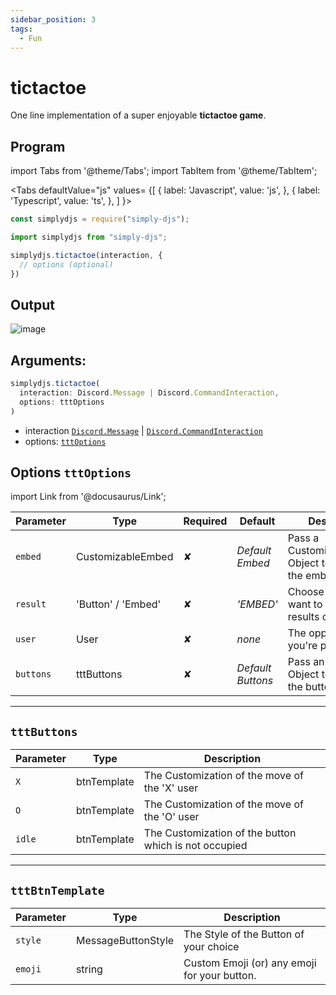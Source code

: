 ```yaml
---
sidebar_position: 3
tags:
  - Fun
---
```


# tictactoe

One line implementation of a super enjoyable **tictactoe game**.

## Program

import Tabs from '@theme/Tabs';
import TabItem from '@theme/TabItem';

<Tabs
  defaultValue="js"
  values= {[
    { label: 'Javascript', value: 'js', },
    { label: 'Typescript', value: 'ts', },
  ]
}>
<TabItem value="js">

```js
const simplydjs = require("simply-djs");
```

</TabItem>

<TabItem value="ts">

```ts
import simplydjs from "simply-djs";
```

</TabItem>

</Tabs>

```js
simplydjs.tictactoe(interaction, { 
  // options (optional)
})
```

## Output

![image](https://user-images.githubusercontent.com/71836991/137742616-05fc1330-aeef-4f40-9031-1d81e93ff705.png)

## Arguments:
```ts
simplydjs.tictactoe(
  interaction: Discord.Message | Discord.CommandInteraction,
  options: tttOptions
)
```

- interaction [`Discord.Message`](https://discord.js.org/#/docs/discord.js/stable/class/Message) | [`Discord.CommandInteraction`](https://discord.js.org/#/docs/discord.js/stable/class/CommandInteraction)
- options: [`tttOptions`](#options-tttoptions)

## Options `tttOptions`

import Link from '@docusaurus/Link';

| Parameter | Type | Required | Default    | Description |
| --------- | ----- | -------- | -------- | ---------- |
| `embed` | <Link to="/docs/types/CustomizableEmbed">CustomizableEmbed</Link> | ✘   | _Default Embed_     | Pass a CustomizableEmbed Object to customize the embed  |
| `result` | <Link to="https://developer.mozilla.org/en-US/docs/Web/JavaScript/Reference/Global_Objects/String">'Button' / 'Embed'</Link> | ✘        | _'EMBED'_  | Choose the way you want to show the results of the match |
| `user`   | <Link to="https://discord.js.org/#/docs/discord.js/stable/class/User">User</Link>     | ✘        | _none_ | The opponent you're playing with. |
| `buttons` | <Link to="#tttbuttons">tttButtons</Link> | ✘   | _Default Buttons_     | Pass an tttButtons Object to customize the buttons  |

-------------------------

## `tttButtons`

| Parameter      | Type                                                                                                                       | Description                                   |
| ------------ | -------------------------------------------------------------------------------------------------------------------------- | ---------------------------------------------------- |
| `X`        | <Link to="#tttBtnTemplate">btnTemplate</Link> | The Customization of the move of the 'X' user    |
| `O`       | <Link to="#tttBtnTemplate">btnTemplate</Link> | The Customization of the move of the 'O' user    |
| `idle`    | <Link to="#tttBtnTemplate">btnTemplate</Link> | The Customization of the button which is not occupied   |


---------------------------

## `tttBtnTemplate`

| Parameter      | Type                                                                                                                       | Description                                   |
| ------------ | -------------------------------------------------------------------------------------------------------------------------- | ---------------------------------------------------- |
| `style`       | <Link to="https://discord.js.org/#/docs/discord.js/stable/typedef/MessageButtonStyle">MessageButtonStyle</Link>       | The Style of the Button of your choice    |
| `emoji`       | <Link to="https://developer.mozilla.org/en-US/docs/Web/JavaScript/Reference/Global_Objects/String">string</Link>       | Custom Emoji (or) any emoji for your button.    |
